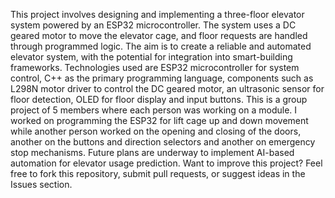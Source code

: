 This project involves designing and implementing a three-floor elevator system powered by an ESP32 microcontroller. The system uses a DC geared motor to move the elevator cage, and floor requests are handled through programmed logic. The aim is to create a reliable and automated elevator system, with the potential for integration into smart-building frameworks.
Technologies used are ESP32 microcontroller for system control, C++ as the primary programming language, components such as L298N motor driver to control the DC geared motor, an ultrasonic sensor for floor detection, OLED for floor display and input buttons.
This is a group project of 5 members where each person was working on a module. I worked on programming the ESP32 for lift cage up and down movement while another person worked on the opening and closing of the doors, another on the buttons and direction selectors and another on emergency stop mechanisms.
Future plans are underway to implement AI-based automation for elevator usage prediction.
Want to improve this project? Feel free to fork this repository, submit pull requests, or suggest ideas in the Issues section.
